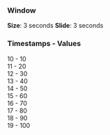 ### Window

__Size__: 3 seconds
__Slide__: 3 seconds

### Timestamps - Values

10 - 10  
11 - 20  
12 - 30  
13 - 40  
14 - 50  
15 - 60  
16 - 70  
17 - 80  
18 - 90  
19 - 100


